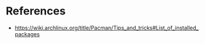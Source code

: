 # References

- https://wiki.archlinux.org/title/Pacman/Tips_and_tricks#List_of_installed_packages

